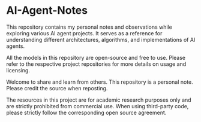 # AI-Agent-Notes

This repository contains my personal notes and observations while exploring various AI agent projects. It serves as a reference for understanding different architectures, algorithms, and implementations of AI agents.

All the models in this repository are open-source and free to use. Please refer to the respective project repositories for more details on usage and licensing.

Welcome to share and learn from others. This repository is a personal note. Please credit the source when reposting.

The resources in this project are for academic research purposes only and are strictly prohibited from commercial use. When using third-party code, please strictly follow the corresponding open source agreement.
